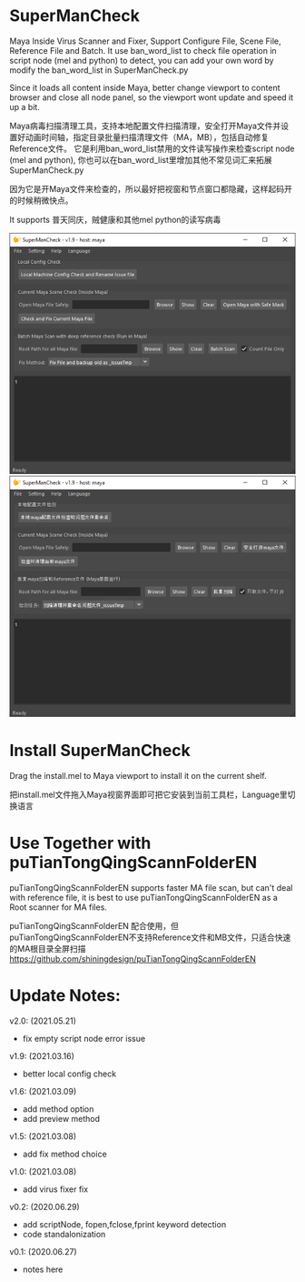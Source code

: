 # SuperManCheck
Maya Inside Virus Scanner and Fixer, Support Configure File, Scene File, Reference File and Batch.
It use ban_word_list to check file operation in script node (mel and python) to detect, you can add your own word by modify the ban_word_list in SuperManCheck.py

Since it loads all content inside Maya, better change viewport to content browser and close all node panel, so the viewport wont update and speed it up a bit.

Maya病毒扫描清理工具，支持本地配置文件扫描清理，安全打开Maya文件并设置好动画时间轴，指定目录批量扫描清理文件（MA，MB），包括自动修复Reference文件。
它是利用ban_word_list禁用的文件读写操作来检查script node (mel and python), 你也可以在ban_word_list里增加其他不常见词汇来拓展SuperManCheck.py

因为它是开Maya文件来检查的，所以最好把视窗和节点窗口都隐藏，这样起码开的时候稍微快点。

It supports 普天同庆，贼健康和其他mel python的读写病毒

![SuperManCheck_v1.9_en.png](notes/SuperManCheck_v1.9_en.png?raw=true)
![SuperManCheck_v1.9_cn.png](notes/SuperManCheck_v1.9_cn.png?raw=true)

# Install SuperManCheck

Drag the install.mel to Maya viewport to install it on the current shelf.

把install.mel文件拖入Maya视窗界面即可把它安装到当前工具栏，Language里切换语言

# Use Together with puTianTongQingScannFolderEN

puTianTongQingScannFolderEN supports faster MA file scan, but can't deal with reference file, it is best to use puTianTongQingScannFolderEN as a Root scanner for MA files. 

puTianTongQingScannFolderEN 配合使用，但puTianTongQingScannFolderEN不支持Reference文件和MB文件，只适合快速的MA根目录全屏扫描
https://github.com/shiningdesign/puTianTongQingScannFolderEN

# Update Notes:

v2.0: (2021.05.21)
  * fix empty script node error issue

v1.9: (2021.03.16)
  * better local config check

v1.6: (2021.03.09)
  * add method option
  * add preview method

v1.5: (2021.03.08)
  * add fix method choice

v1.0: (2021.03.08)
  * add virus fixer fix

v0.2: (2020.06.29)
  * add scriptNode, fopen,fclose,fprint keyword detection 
  * code standalonization

v0.1: (2020.06.27)
  * notes here
